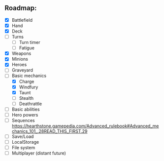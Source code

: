 ## Roadmap: 

* [x] Battlefield 
* [x] Hand
* [x] Deck
* [ ] Turns
  * [ ] Turn timer
  * [ ] Fatigue 
* [x] Weapons
* [x] Minions
* [x] Heroes
* [ ] Graveyard
* [ ] Basic mechanics
  * [x] Charge
  * [x] Windfury
  * [x] Taunt
  * [ ] Stealth
  * [ ] Deathrattle
* [ ] Basic abilities
* [ ] Hero powers
* [ ] Sequences https://hearthstone.gamepedia.com/Advanced_rulebook#Advanced_mechanics_101_.28READ_THIS_FIRST.29
* [ ] Save/Load
 * [ ] LocalStorage
 * [ ] File system
* [ ] Multiplayer (distant future)
